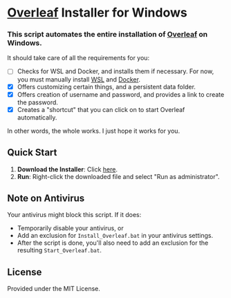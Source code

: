 # [Overleaf](https://www.Overleaf.com) Installer for Windows

### This script automates the entire installation of [Overleaf](https://github.com/overleaf/overleaf) on Windows.


It should take care of all the requirements for you: 
- [ ] Checks for WSL and Docker, and installs them if necessary. For now, you must manually install [WSL](https://learn.microsoft.com/en-us/windows/wsl/install) and [Docker](https://desktop.docker.com/win/main/amd64/Docker%20Desktop%20Installer.exe?utm_location=module). 
- [X] Offers customizing certain things, and a persistent data folder.
- [X] Offers creation of username and password, and provides a link to create the password.
- [X] Creates a "shortcut" that you can click on to start Overleaf automatically.

In other words, the whole works. I just hope it works for you.


## Quick Start

1. **Download the Installer**: Click [here](https://github.com/sm18lr88/Overleaf_Installer/raw/main/Install_Overleaf.bat).
2. **Run**: Right-click the downloaded file and select "Run as administrator".

## Note on Antivirus

Your antivirus might block this script. If it does:
- Temporarily disable your antivirus, or
- Add an exclusion for `Install_Overleaf.bat` in your antivirus settings.
- After the script is done, you'll also need to add an exclusion for the resulting `Start_Overleaf.bat`.

## License

Provided under the MIT License.
